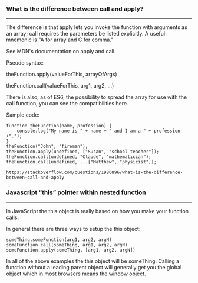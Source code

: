 ### What is the difference between call and apply?
----

The difference is that apply lets you invoke the function with arguments as an array; call requires the parameters be listed explicitly. A useful mnemonic is "A for array and C for comma."

See MDN's documentation on apply and call.

Pseudo syntax:

theFunction.apply(valueForThis, arrayOfArgs)

theFunction.call(valueForThis, arg1, arg2, ...)

There is also, as of ES6, the possibility to spread the array for use with the call function, you can see the compatibilities here.

Sample code:
```
function theFunction(name, profession) {
    console.log("My name is " + name + " and I am a " + profession +".");
}
theFunction("John", "fireman");
theFunction.apply(undefined, ["Susan", "school teacher"]);
theFunction.call(undefined, "Claude", "mathematician");
theFunction.call(undefined, ...["Matthew", "physicist"]); 

https://stackoverflow.com/questions/1986896/what-is-the-difference-between-call-and-apply
```

### Javascript “this” pointer within nested function

----

In JavaScript the this object is really based on how you make your function calls.

In general there are three ways to setup the this object:

```
someThing.someFunction(arg1, arg2, argN)
someFunction.call(someThing, arg1, arg2, argN)
someFunction.apply(someThing, [arg1, arg2, argN])

```

In all of the above examples the this object will be someThing. Calling a function without a leading parent object will generally get you the global object which in most browsers means the window object.


